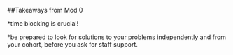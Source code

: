 ##Takeaways from Mod 0

*time blocking is crucial!

*be prepared to look for solutions to your problems independently and from your cohort, before you ask for staff support.
